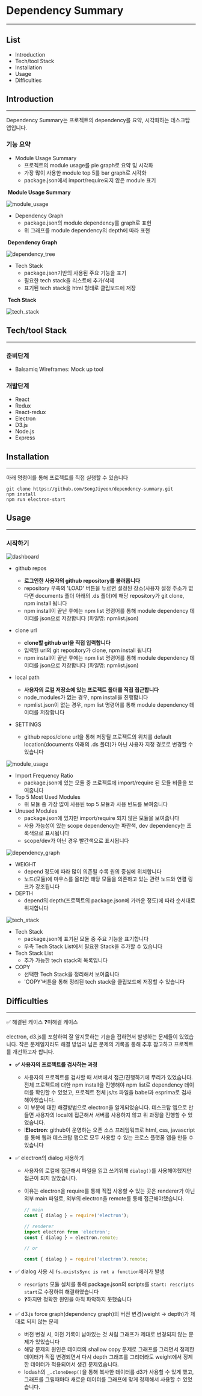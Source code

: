 # Dependency Summary

---



## List

- Introduction
- Tech/tool Stack
- Installation
- Usage
- Difficulties



## Introduction

---

Dependency Summary는 프로젝트의 dependency를 요약, 시각화하는 데스크탑 앱입니다. 

### 기능 요약

- Module Usage Summary
  - 프로젝트의 module usage를 pie graph로 요약 및 시각화
  - 가장 많이 사용한 module top 5를 bar graph로 시각화
  - package.json에서 import/require되지 않은 module 표기

​																			**Module Usage Summary**

![module_usage](public/module_usage.gif)



- Dependency Graph
  - package.json의 module dependency를 graph로 표현
  - 위 그래프를 module dependency의 depth에 따라 표현

​																				**Dependency Graph**

![dependency_tree](public/dependency_tree.gif)



- Tech Stack
  - package.json기반의 사용된 주요 기능을 표기
  - 필요한 tech stack을 리스트에 추가/삭제
  - 표기된 tech stack을 html 형태로 클립보드에 저장

​																						**Tech Stack**

![tech_stack](public/tech_stack.gif)





## Tech/tool Stack

---

### 준비단계

- Balsamiq Wireframes: Mock up tool

### 개발단계

- React
- Redux
- React-redux
- Electron
- D3.js
- Node.js
- Express



## Installation

---

아래 명령어를 통해 프로젝트를 직접 실행할 수 있습니다

```
git clone https://github.com/SongJiyeon/dependency-summary.git
npm install
npm run electron-start
```



## Usage

---

### 시작하기

![dashboard](public/dashboard.png)

- github repos

  - **로그인한 사용자의 github repository를 불러옵니다**
  - repository 우측의 'LOAD' 버튼을 누르면 설정된 장소(사용자 설정 주소가 없다면 documents 폴더 아래의 .ds 폴더)에 해당 repository가 git clone, npm install 됩니다
  - npm install이 끝난 후에는 npm list 명령어를 통해 module dependency 데이터를 json으로 저장합니다 (파일명: npmlist.json)

- clone url

  - **clone할 github url을 직접 입력합니다**
  - 입력된 url의 git repository가 clone, npm install 됩니다
  - npm install이 끝난 후에는 npm list 명령어를 통해 module dependency 데이터를 json으로 저장합니다 (파일명: npmlist.json)

- local path

  - **사용자의 로컬 저장소에 있는 프로젝트 폴더를 직접 접근합니다**
  - node_modules가 없는 경우, npm install을 진행합니다
  - npmlist.json이 없는 경우, npm list 명령어를 통해 module dependency 데이터를 저장합니다

- SETTINGS

  - github repos/clone url을 통해 저장될 프로젝트의 위치를 default location(documents 아래의 .ds 폴더)가 아닌 사용자 지정 경로로 변경할 수 있습니다

    

![module_usage](public/module_usage.png)

- Import Frequency Ratio
  - package.json에 있는 모듈 중 프로젝트에 import/require 된 모듈 비율을 보여줍니다
- Top 5 Most Used Modules
  - 위 모듈 중 가장 많이 사용된 top 5 모듈과 사용 빈도를 보여줍니다
- Unused Modules
  - package.json에 있지만 import/require 되지 않은 모듈을 보여줍니다
  - 사용 가능성이 있는 scope dependency는 파란색, dev dependency는 초록색으로 표시됩니다
  - scope/dev가 아닌 경우 빨간색으로 표시됩니다



![dependency_graph](public/module_usage.png)

- WEIGHT
  - depend 정도에 따라 많이 의존될 수록 원의 중심에 위치합니다
  - 노드(모듈)에 마우스를 올리면 해당 모듈을 의존하고 있는 관련 노드와 연결 링크가 강조됩니다
- DEPTH
  - depend의 depth(프로젝트의 package.json에 가까운 정도)에 따라 순서대로 위치합니다



![tech_stack](public/tech_stack.png)

- Tech Stack
  - package.json에 표기된 모듈 중 주요 기능을 표기합니다
  - 우측 Tech Stack List에서 필요한 Stack을 추가할 수 있습니다
- Tech Stack List
  - 추가 가능한 tech stack의 목록입니다
- COPY
  - 선택한 Tech Stack을 정리해서 보여줍니다
  - 'COPY'버튼을 통해 정리된 tech stack을 클립보드에 저장할 수 있습니다



## Difficulties

---

✅ 해결된 케이스 ❓미해결 케이스

electron, d3.js를 포함하여 잘 알지못하는 기술을 접하면서 발생하는 문제들이 있었습니다. 작은 문제일지라도 해결 방법과 남은 문제의 기록을 통해 추후 참고하고 프로젝트를 개선하고자 합니다.

- **✅ 사용자의 프로젝트를 검사하는 과정**

  - 사용자의 프로젝트를 검사할 때 서버에서 접근/진행하기에 무리가 있었습니다. 전체 프로젝트에 대한 npm install을 진행해야 npm list로 dependency 데이터를 확인할 수 있었고, 프로젝트 전체 js/ts 파일을 babel과 esprima로 검사해야했습니다.
  - 이 부분에 대한 해결방법으로 electron을 알게되었습니다. 데스크탑 앱으로 만들면 사용자의 local에 접근해서 서버를 사용하지 않고 위 과정을 진행할 수 있었습니다.
  - ❕**Electron**: github이 운영하는 오픈 소스 프레임워크로 html, css, javascript를 통해 웹과 데스크탑 앱으로 모두 사용할 수 있는 크로스 플랫폼 앱을 만들 수 있습니다

- ✅ electron의 dialog 사용하기

  - 사용자의 로컬에 접근해서 파일을 읽고 쓰기위해 `dialog()`를 사용해야했지만 접근이 되지 않았습니다.

  - 이유는 electron을 require를 통해 직접 사용할 수 있는 곳은 renderer가 아닌 외부 main 파일로, 외부의 electron을 remote를 통해 접근해야했습니다.

    ```javascript
    // main
    const { dialog } = require('electron');
    
    // renderer
    import electron from 'electron';
    const { dialog } = electron.remote;
    
    // or
    
    const { dialog } = require('electron').remote;
    ```

- ✅ dialog 사용 시 `fs.existsSync is not a function`에러가 발생

  - `rescripts` 모듈 설치를 통해 package.json의 scripts를 `start: rescripts start`로 수정하여 해결하였습니다
  - ❓하지만 정확한 원인을 아직 파악하지 못했습니다

- ✅ d3.js force graph(dependency graph)의 버전 변경(weight -> depth)가 제대로 되지 않는 문제

  - 버전 변경 시, 이전 기록이 남아있는 것 처럼 그래프가 제대로 변경되지 않는 문제가 있었습니다
  - 해당 문제의 원인은 데이터의 shallow copy 문제로 그래프를 그리면서 정제한 데이터가 직접 변경되면서 다시 depth 그래프를 그리더라도 weight에서 정제한 데이터가 적용되어서 생긴 문제였습니다.
  - lodash의 `_.cloneDeep()`을 통해 복사한 데이터를 d3가 사용할 수 있게 했고, 그래프를 그릴때마다 새로운 데이터를 그래프에 맞게 정제해서 사용할 수 있었습니다.

  

